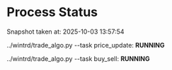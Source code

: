# Process Status

Snapshot taken at: 2025-10-03 13:57:54

../wintrd/trade_algo.py --task price_update: **RUNNING**

../wintrd/trade_algo.py --task buy_sell: **RUNNING**

